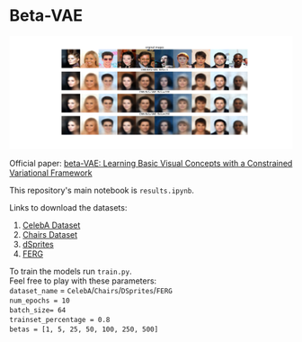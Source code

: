# Beta-VAE

![CelebA_Reconstructions](https://github.com/TomBekor/BetaVAE/blob/master/figures/CelebA_reconstructions.png)

Official paper: [beta-VAE: Learning Basic Visual Concepts with a Constrained Variational Framework](https://openreview.net/forum?id=Sy2fzU9gl)

This repository's main notebook is `results.ipynb`.

Links to download the datasets:
1. [CelebA Dataset](https://mmlab.ie.cuhk.edu.hk/projects/CelebA.html)
2. [Chairs Dataset](https://www.di.ens.fr/willow/research/seeing3Dchairs/)
3. [dSprites](https://github.com/deepmind/dsprites-dataset)
4. [FERG](http://grail.cs.washington.edu/projects/deepexpr/ferg-2d-db.html)

To train the models run `train.py`. <br>
Feel free to play with these parameters:<br>
`dataset_name` = `CelebA`/`Chairs`/`DSprites`/`FERG`<br>
`num_epochs = 10`<br>
`batch_size= 64`<br>
`trainset_percentage = 0.8`<br>
`betas = [1, 5, 25, 50, 100, 250, 500]`<br>
